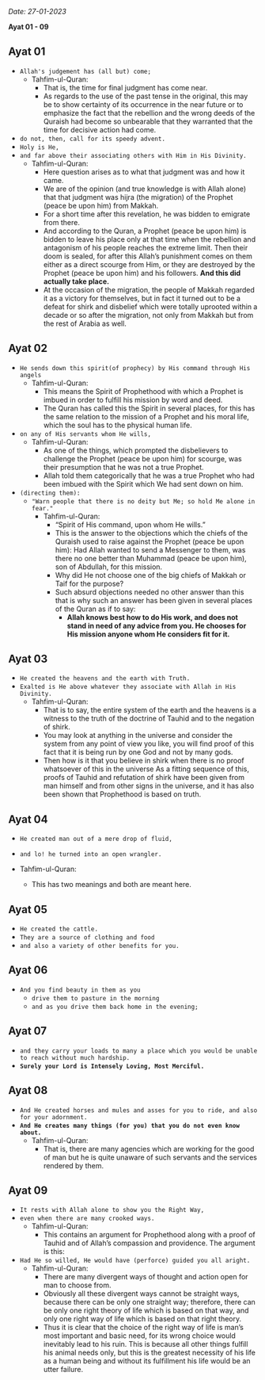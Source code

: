*Date: 27-01-2023*

**Ayat 01 - 09**

## Ayat 01

- `Allah's judgement has (all but) come;`
  - Tahfim-ul-Quran:
    - That is, the time for final judgment has come near.
    - As regards to the use of the past tense in the original, this may be to show certainty of its occurrence in the near future or to emphasize the fact that the rebellion and the wrong deeds of the Quraish had become so unbearable that they warranted that the time for decisive action had come.
- `do not, then, call for its speedy advent.`
- `Holy is He,`
- `and far above their associating others with Him in His Divinity.`
  - Tahfim-ul-Quran:
    - Here question arises as to what that judgment was and how it came.
    - We are of the opinion (and true knowledge is with Allah alone) that that judgment was hijra (the migration) of the Prophet (peace be upon him) from Makkah.
    - For a short time after this revelation, he was bidden to emigrate from there.
    - And according to the Quran, a Prophet (peace be upon him) is bidden to leave his place only at that time when the rebellion and antagonism of his people reaches the extreme limit. Then their doom is sealed, for after this Allah’s punishment comes on them either as a direct scourge from Him, or they are destroyed by the Prophet (peace be upon him) and his followers. **And this did actually take place.**
    - At the occasion of the migration, the people of Makkah regarded it as a victory for themselves, but in fact it turned out to be a defeat for shirk and disbelief which were totally uprooted within a decade or so after the migration, not only from Makkah but from the rest of Arabia as well.


## Ayat 02

- `He sends down this spirit(of prophecy) by His command through His angels`
  - Tahfim-ul-Quran:
    - This means the Spirit of Prophethood with which a Prophet is imbued in order to fulfill his mission by word and deed.
    - The Quran has called this the Spirit in several places, for this has the same relation to the mission of a Prophet and his moral life, which the soul has to the physical human life.
- `on any of His servants whom He wills,`
  - Tahfim-ul-Quran:
    - As one of the things, which prompted the disbelievers to challenge the Prophet (peace be upon him) for scourge, was their presumption that he was not a true Prophet.
    - Allah told them categorically that he was a true Prophet who had been imbued with the Spirit which We had sent down on him.
- `(directing them):`
  - `"Warn people that there is no deity but Me; so hold Me alone in fear."`
    - Tahfim-ul-Quran:
      - “Spirit of His command, upon whom He wills.”
      - This is the answer to the objections which the chiefs of the Quraish used to raise against the Prophet (peace be upon him): Had Allah wanted to send a Messenger to them, was there no one better than Muhammad (peace be upon him), son of Abdullah, for this mission.
      - Why did He not choose one of the big chiefs of Makkah or Taif for the purpose? 
      - Such absurd objections needed no other answer than this that is why such an answer has been given in several places of the Quran as if to say:
        - **Allah knows best how to do His work, and does not stand in need of any advice from you. He chooses for His mission anyone whom He considers fit for it.**

## Ayat 03

- `He created the heavens and the earth with Truth.`
- `Exalted is He above whatever they associate with Allah in His Divinity.`
  - Tahfim-ul-Quran:
    - That is to say, the entire system of the earth and the heavens is a witness to the truth of the doctrine of Tauhid and to the negation of shirk.
    - You may look at anything in the universe and consider the system from any point of view you like, you will find proof of this fact that it is being run by one God and not by many gods.
    - Then how is it that you believe in shirk when there is no proof whatsoever of this in the universe As a fitting sequence of this, proofs of Tauhid and refutation of shirk have been given from man himself and from other signs in the universe, and it has also been shown that Prophethood is based on truth.

## Ayat 04

- `He created man out of a mere drop of fluid,`
- `and lo! he turned into an open wrangler.`

- Tahfim-ul-Quran:
  - This has two meanings and both are meant here.

## Ayat 05

- `He created the cattle.`
- `They are a source of clothing and food`
- `and also a variety of other benefits for you.`

## Ayat 06

- `And you find beauty in them as you`
  - `drive them to pasture in the morning`
  - `and as you drive them back home in the evening;`

## Ayat 07

- `and they carry your loads to many a place which you would be unable to reach without much hardship.`
- **`Surely your Lord is Intensely Loving, Most Merciful.`**

## Ayat 08

- `And He created horses and mules and asses for you to ride, and also for your adornment.`
- **`And He creates many things (for you) that you do not even know about.`**
  - Tahfim-ul-Quran:
    - That is, there are many agencies which are working for the good of man but he is quite unaware of such servants and the services rendered by them.

## Ayat 09

- `It rests with Allah alone to show you the Right Way,`
- `even when there are many crooked ways.`
  - Tahfim-ul-Quran:
    - This contains an argument for Prophethood along with a proof of Tauhid and of Allah’s compassion and providence. The argument is this:
- `Had He so willed, He would have (perforce) guided you all aright.`
  - Tahfim-ul-Quran:
    - There are many divergent ways of thought and action open for man to choose from. 
    - Obviously all these divergent ways cannot be straight ways, because there can be only one straight way; therefore, there can be only one right theory of life which is based on that way, and only one right way of life which is based on that right theory.
    - Thus it is clear that the choice of the right way of life is man’s most important and basic need, for its wrong choice would inevitably lead to his ruin. This is because all other things fulfill his animal needs only, but this is the greatest necessity of his life as a human being and without its fulfillment his life would be an utter failure.